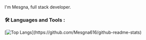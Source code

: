  I'm Mesgna, full stack developer.

<!--
**Mesgna616/Mesgna616** is a ✨ _special_ ✨ repository because its `README.md` (this file) appears on your GitHub profile.

Here are some ideas to get you started:

- 🔭 I’m currently working on to become a full-stack developer.
- 🌱 I’m currently learning fornt-end and back-end using Javascript, HTML ,CSS, React ,Node, Express....
- 👯 I’m looking to collaborate on ...

- 📫 How to reach me: ... https://www.linkedin.com/in/mesgna-woldeab-72007b63/ 

-->
### :hammer_and_wrench: Languages and Tools :
[![Top Langs](https://github-readme-stats.vercel.app/api/top-langs/?username=Mesgna616&hide=ruby,)](https://github.com/Mesgna616/github-readme-stats)
